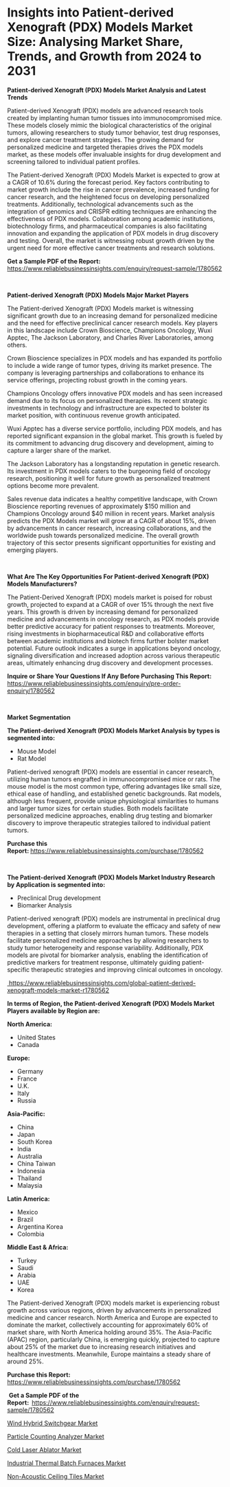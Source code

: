 <p><h1>Insights into Patient-derived Xenograft (PDX) Models Market Size: Analysing Market Share, Trends, and Growth from 2024 to 2031</h1></p><p><strong>Patient-derived Xenograft (PDX) Models Market Analysis and Latest Trends</strong></p>
<p><p>Patient-derived Xenograft (PDX) models are advanced research tools created by implanting human tumor tissues into immunocompromised mice. These models closely mimic the biological characteristics of the original tumors, allowing researchers to study tumor behavior, test drug responses, and explore cancer treatment strategies. The growing demand for personalized medicine and targeted therapies drives the PDX models market, as these models offer invaluable insights for drug development and screening tailored to individual patient profiles.</p><p>The Patient-derived Xenograft (PDX) Models Market is expected to grow at a CAGR of 10.6% during the forecast period. Key factors contributing to market growth include the rise in cancer prevalence, increased funding for cancer research, and the heightened focus on developing personalized treatments. Additionally, technological advancements such as the integration of genomics and CRISPR editing techniques are enhancing the effectiveness of PDX models. Collaboration among academic institutions, biotechnology firms, and pharmaceutical companies is also facilitating innovation and expanding the application of PDX models in drug discovery and testing. Overall, the market is witnessing robust growth driven by the urgent need for more effective cancer treatments and research solutions.</p></p>
<p><strong>Get a Sample PDF of the Report:&nbsp;</strong> <a href="https://www.reliablebusinessinsights.com/enquiry/request-sample/1780562?utm_campaign=1500&utm_medium=2&utm_source=Github&utm_content=ia&utm_term=13102024&utm_id=patient-derived-xenograft-pdx-models">https://www.reliablebusinessinsights.com/enquiry/request-sample/1780562</a></p>
<p>&nbsp;</p>
<p><strong>Patient-derived Xenograft (PDX) Models Major Market Players</strong></p>
<p><p>The Patient-derived Xenograft (PDX) Models market is witnessing significant growth due to an increasing demand for personalized medicine and the need for effective preclinical cancer research models. Key players in this landscape include Crown Bioscience, Champions Oncology, Wuxi Apptec, The Jackson Laboratory, and Charles River Laboratories, among others.</p><p>Crown Bioscience specializes in PDX models and has expanded its portfolio to include a wide range of tumor types, driving its market presence. The company is leveraging partnerships and collaborations to enhance its service offerings, projecting robust growth in the coming years.</p><p>Champions Oncology offers innovative PDX models and has seen increased demand due to its focus on personalized therapies. Its recent strategic investments in technology and infrastructure are expected to bolster its market position, with continuous revenue growth anticipated.</p><p>Wuxi Apptec has a diverse service portfolio, including PDX models, and has reported significant expansion in the global market. This growth is fueled by its commitment to advancing drug discovery and development, aiming to capture a larger share of the market.</p><p>The Jackson Laboratory has a longstanding reputation in genetic research. Its investment in PDX models caters to the burgeoning field of oncology research, positioning it well for future growth as personalized treatment options become more prevalent.</p><p>Sales revenue data indicates a healthy competitive landscape, with Crown Bioscience reporting revenues of approximately $150 million and Champions Oncology around $40 million in recent years. Market analysis predicts the PDX Models market will grow at a CAGR of about 15%, driven by advancements in cancer research, increasing collaborations, and the worldwide push towards personalized medicine. The overall growth trajectory of this sector presents significant opportunities for existing and emerging players.</p></p>
<p>&nbsp;</p>
<p><strong>What Are The Key Opportunities For Patient-derived Xenograft (PDX) Models Manufacturers?</strong></p>
<p><p>The Patient-Derived Xenograft (PDX) models market is poised for robust growth, projected to expand at a CAGR of over 15% through the next five years. This growth is driven by increasing demand for personalized medicine and advancements in oncology research, as PDX models provide better predictive accuracy for patient responses to treatments. Moreover, rising investments in biopharmaceutical R&D and collaborative efforts between academic institutions and biotech firms further bolster market potential. Future outlook indicates a surge in applications beyond oncology, signaling diversification and increased adoption across various therapeutic areas, ultimately enhancing drug discovery and development processes.</p></p>
<p><strong>Inquire or Share Your Questions If Any Before Purchasing This Report:</strong> <a href="https://www.reliablebusinessinsights.com/enquiry/pre-order-enquiry/1780562?utm_campaign=1500&utm_medium=2&utm_source=Github&utm_content=ia&utm_term=13102024&utm_id=patient-derived-xenograft-pdx-models">https://www.reliablebusinessinsights.com/enquiry/pre-order-enquiry/1780562</a></p>
<p>&nbsp;</p>
<p><strong>Market Segmentation</strong></p>
<p><strong>The Patient-derived Xenograft (PDX) Models Market Analysis by types is segmented into:</strong></p>
<p><ul><li>Mouse Model</li><li>Rat Model</li></ul></p>
<p><p>Patient-derived xenograft (PDX) models are essential in cancer research, utilizing human tumors engrafted in immunocompromised mice or rats. The mouse model is the most common type, offering advantages like small size, ethical ease of handling, and established genetic backgrounds. Rat models, although less frequent, provide unique physiological similarities to humans and larger tumor sizes for certain studies. Both models facilitate personalized medicine approaches, enabling drug testing and biomarker discovery to improve therapeutic strategies tailored to individual patient tumors.</p></p>
<p><strong>Purchase this Report:&nbsp;</strong><a href="https://www.reliablebusinessinsights.com/purchase/1780562?utm_campaign=1500&utm_medium=2&utm_source=Github&utm_content=ia&utm_term=13102024&utm_id=patient-derived-xenograft-pdx-models">https://www.reliablebusinessinsights.com/purchase/1780562</a></p>
<p>&nbsp;</p>
<p><strong>The Patient-derived Xenograft (PDX) Models Market Industry Research by Application is segmented into:</strong></p>
<p><ul><li>Preclinical Drug development</li><li>Biomarker Analysis</li></ul></p>
<p><p>Patient-derived xenograft (PDX) models are instrumental in preclinical drug development, offering a platform to evaluate the efficacy and safety of new therapies in a setting that closely mirrors human tumors. These models facilitate personalized medicine approaches by allowing researchers to study tumor heterogeneity and response variability. Additionally, PDX models are pivotal for biomarker analysis, enabling the identification of predictive markers for treatment response, ultimately guiding patient-specific therapeutic strategies and improving clinical outcomes in oncology.</p></p>
<p><a href="https://www.reliablebusinessinsights.com/global-patient-derived-xenograft-models-market-r1780562?utm_campaign=1500&utm_medium=2&utm_source=Github&utm_content=ia&utm_term=13102024&utm_id=patient-derived-xenograft-pdx-models">&nbsp;https://www.reliablebusinessinsights.com/global-patient-derived-xenograft-models-market-r1780562</a></p>
<p><strong>In terms of Region, the Patient-derived Xenograft (PDX) Models Market Players available by Region are:</strong></p>
<p>
    <p> <strong> North America: </strong>
        <ul>
            <li>United States</li>
            <li>Canada</li>
        </ul>
        </p> 
    <p> <strong> Europe: </strong>
        <ul>
            <li>Germany</li>
            <li>France</li>
            <li>U.K.</li>
            <li>Italy</li>
            <li>Russia</li>
        </ul>
        </p> 
    <p> <strong> Asia-Pacific: </strong>
        <ul>
            <li>China</li>
            <li>Japan</li>
            <li>South Korea</li>
            <li>India</li>
            <li>Australia</li>
            <li>China Taiwan</li>
            <li>Indonesia</li>
            <li>Thailand</li>
            <li>Malaysia</li>
        </ul>
        </p> 
    <p> <strong> Latin America: </strong>
        <ul>
            <li>Mexico</li>
            <li>Brazil</li>
            <li>Argentina Korea</li>
            <li>Colombia</li>
        </ul>
        </p> 
    <p> <strong> Middle East & Africa: </strong>
        <ul>
            <li>Turkey</li>
            <li>Saudi</li>
            <li>Arabia</li>
            <li>UAE</li>
            <li>Korea</li>
        </ul>
    </p>
    </p>
<p><p>The Patient-derived Xenograft (PDX) models market is experiencing robust growth across various regions, driven by advancements in personalized medicine and cancer research. North America and Europe are expected to dominate the market, collectively accounting for approximately 60% of market share, with North America holding around 35%. The Asia-Pacific (APAC) region, particularly China, is emerging quickly, projected to capture about 25% of the market due to increasing research initiatives and healthcare investments. Meanwhile, Europe maintains a steady share of around 25%.</p></p>
<p><strong>Purchase this Report: </strong><a href="https://www.reliablebusinessinsights.com/purchase/1780562?utm_campaign=1500&utm_medium=2&utm_source=Github&utm_content=ia&utm_term=13102024&utm_id=patient-derived-xenograft-pdx-models">https://www.reliablebusinessinsights.com/purchase/1780562</a></p>
<p>&nbsp;<strong>Get a Sample PDF of the Report:&nbsp;&nbsp;</strong><a href="https://www.reliablebusinessinsights.com/enquiry/request-sample/1780562?utm_campaign=1500&utm_medium=2&utm_source=Github&utm_content=ia&utm_term=13102024&utm_id=patient-derived-xenograft-pdx-models">https://www.reliablebusinessinsights.com/enquiry/request-sample/1780562</a></p>
<p><strong></strong></p>
<p><p><a href="https://github.com/angelajermaine/Market-Research-Report-List-5/blob/main/wind-hybrid-switchgear-market.md?utm_campaign=1500&utm_medium=2&utm_source=Github&utm_content=ia&utm_term=13102024&utm_id=patient-derived-xenograft-pdx-models">Wind Hybrid Switchgear Market</a></p><p><a href="https://www.linkedin.com/pulse/future-innovation-global-particle-counting-analyzer-market-kawvc?utm_campaign=1500&utm_medium=2&utm_source=Github&utm_content=ia&utm_term=13102024&utm_id=patient-derived-xenograft-pdx-models">Particle Counting Analyzer Market</a></p><p><a href="https://www.linkedin.com/pulse/cold-laser-ablator-landscape-product-spectrum-market-trajectories-rbyxc?utm_campaign=1500&utm_medium=2&utm_source=Github&utm_content=ia&utm_term=13102024&utm_id=patient-derived-xenograft-pdx-models">Cold Laser Ablator Market</a></p><p><a href="https://www.linkedin.com/pulse/exploring-industrial-thermal-batch-furnaces-market-dynamics-h35xe?utm_campaign=1500&utm_medium=2&utm_source=Github&utm_content=ia&utm_term=13102024&utm_id=patient-derived-xenograft-pdx-models">Industrial Thermal Batch Furnaces Market</a></p><p><a href="https://www.linkedin.com/pulse/non-acoustic-ceiling-tiles-market-share-new-trends-analysis-juapc?utm_campaign=1500&utm_medium=2&utm_source=Github&utm_content=ia&utm_term=13102024&utm_id=patient-derived-xenograft-pdx-models">Non-Acoustic Ceiling Tiles Market</a></p></p>